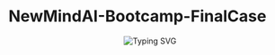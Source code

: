 # NewMindAI-Bootcamp-FinalCase


<p align="center">
  <img src="https://readme-typing-svg.demolab.com?font=Fira+Code&size=24&duration=2000&pause=1000&center=true&width=435&lines=Final+Case+in+progress+%E2%9C%A8" alt="Typing SVG" />
</p>
